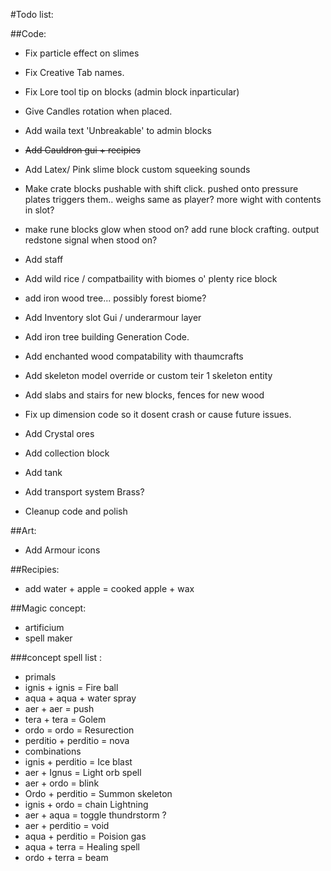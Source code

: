 #Todo list:

##Code:
* Fix particle effect on slimes
* Fix Creative Tab names.
* Fix Lore tool tip on blocks (admin block inparticular)
* Give Candles rotation when placed.
* Add waila text 'Unbreakable' to admin blocks
* ~~Add Cauldron gui + recipies~~
* Add Latex/ Pink slime block custom squeeking sounds
* Make crate blocks pushable with shift click. pushed onto pressure plates triggers them.. weighs same as player? more wight with contents in slot?
* make rune blocks glow when stood on? add rune block crafting.  output redstone signal when stood on?
* Add staff
* Add wild rice / compatbaility with biomes o' plenty rice block
* add iron wood tree... possibly forest biome?
* Add Inventory slot Gui / underarmour layer
* Add iron tree building Generation Code.
* Add enchanted wood compatability with thaumcrafts
* Add skeleton model override or custom teir 1 skeleton entity
* Add slabs and stairs for new blocks, fences for new wood

* Fix up dimension code so it dosent crash or cause future issues.

* Add Crystal ores
* Add collection block
* Add tank
* Add transport system Brass?
* Cleanup code and polish

##Art:
* Add Armour icons

##Recipies:
* add water + apple = cooked apple + wax

##Magic concept:
* artificium
* spell maker
 
###concept spell list :
* primals
* ignis + ignis = Fire ball
* aqua + aqua + water spray
* aer + aer = push
* tera + tera = Golem
* ordo = ordo = Resurection
* perditio + perditio = nova
* combinations
* ignis + perditio = Ice blast
* aer + Ignus = Light orb spell
* aer + ordo = blink
* Ordo + perditio = Summon skeleton
* ignis + ordo = chain Lightning
* aer + aqua = toggle thundrstorm ?
* aer + perditio = void
* aqua + perditio = Poision gas
* aqua + terra = Healing spell
* ordo + terra = beam
